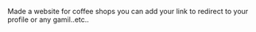 Made a website for coffee shops you can add your link to redirect to your profile or any gamil..etc..
